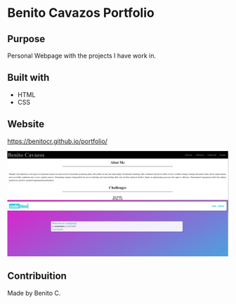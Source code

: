 # Benito Cavazos Portfolio

## Purpose
Personal Webpage with the projects I have work in.

## Built with
* HTML
* CSS

## Website
https://benitocr.github.io/portfolio/

![page of benitos portfolio](develop/images/web2.jpg)

## Contribuition
Made by Benito C.
